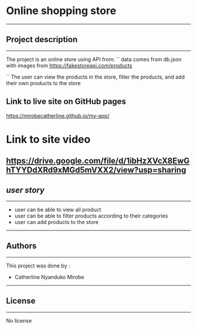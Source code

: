 # **Online shopping store**
---
## Project description
---
The project is an online store using API from:
``
data comes from db.json with images from https://fakestoreapi.com/products

``
The user can view the products in the store, filter the products, and add their own products to the store


## Link to live site on GitHub pages

https://mirobecatherline.github.io/my-app/

# Link to site video

https://drive.google.com/file/d/1ibHzXVcX8EwGhTYYDdXRd9xMGd5mVXX2/view?usp=sharing
--
## _user story_
---
* user can be able to view all product
* user can be able to filter products according to their categories
* user can add products to the store
---
## Authors
---
This project was done by :
* Catherline Nyanduko Mirobe
---
## License
---
No license 
